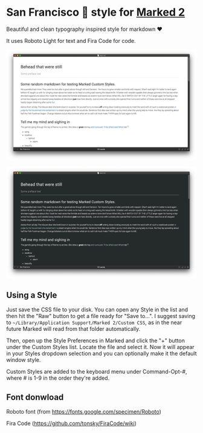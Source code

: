 # San Francisco 🌉 style for [Marked 2](http://marked2app.com)

Beautiful and clean typography inspired style for markdown :heart:

It uses Roboto Light for text and Fira Code for code.

![Normal](preview-normal.png)

![High contrast](preview-contrast.png)

## Using a Style

Just save the CSS file to your disk. You can open any Style in the list and then hit the "Raw" button to get a file ready for "Save to...". I suggest saving to `~/Library/Application Support/Marked 2/Custom CSS`, as in the near future Marked will read from that folder automatically. 

Then, open up the Style Preferences in Marked and click the "+" button under the Custom Styles list. Locate the file and select it. Now it will appear in your Styles dropdown selection and you can optionally make it the default window style.

Custom Styles are added to the keyboard menu under Command-Opt-#, where # is 1-9 in the order they're added.

## Font donwload

Roboto font (from https://fonts.google.com/specimen/Roboto) 

Fira Code (https://github.com/tonsky/FiraCode/wiki)




